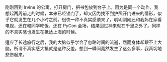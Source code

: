 刚刚回到 Irvine 的公寓，打开房门，把书包放到台子上。因为是同一个动作，我想起两周前走的时候，本来已经锁门了，却又因为找不到护照开门进来的情形，似乎它就发生在几个小时之前。很快一种不真实感袭来了。明明刚刚还和我妈在家看电视，还在和同学吃饭，还在 PyCon 会场，结果回过神来就在千里之外了。同样的不真实感也发生在抵达上海的时候。

适应了长途旅行之后，我的大脑似乎学会了忽略时间的流逝，然而身体却跟不上大脑，所谓不真实感大抵就是这种反差。想到一瞬间竟然发生了这么多事，我真切地悲伤起来。